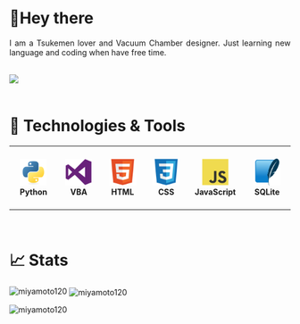 # 👋Hey there

<div align="justify">
    I am a Tsukemen lover and Vacuum Chamber designer. Just learning new language and coding when have free time.
</div>

<br/><a href="mailto:madeinduc@gmail.com"><img src="https://img.shields.io/badge/Gmail-D14836?style=for-the-badge&logo=gmail&logoColor=white" height=25></a>
<br/>
<br/>

# 🔧 Technologies & Tools

<table>
  <tr>        
    <td align="center" height="108" width="108">
      <img
        src="https://github.com/devicons/devicon/blob/v2.15.1/icons/python/python-original.svg"
        width="48"
        height="48"
        alt="Python"
      />
      <br /><strong>Python</strong>
    </td>
    <td align="center" height="108" width="108">
      <img
        src="https://github.com/devicons/devicon/blob/v2.15.1/icons/visualstudio/visualstudio-plain.svg"
        width="48"
        height="48"
        alt="VBA"
      />
      <br /><strong>VBA</strong>
    </td>
    <td align="center" height="108" width="108">
      <img
        src="https://github.com/devicons/devicon/blob/v2.15.1/icons/html5/html5-original.svg"
        width="48"
        height="48"
        alt="HTML"
      />
      <br /><strong>HTML</strong>
    </td>
    <td align="center" height="108" width="108">
      <img
        src="https://github.com/devicons/devicon/blob/v2.15.1/icons/css3/css3-original.svg"
        width="48"
        height="48"
        alt="CSS"
      />
      <br /><strong>CSS</strong>
    </td>
    <td align="center" height="108" width="108">
      <img
        src="https://github.com/devicons/devicon/blob/v2.15.1/icons/javascript/javascript-original.svg"
        width="48"
        height="48"
        alt="JavaScript"
      />
      <br /><strong>JavaScript</strong>
    </td>    
    <td align="center" height="108" width="108">
      <img
        src="https://github.com/devicons/devicon/blob/v2.15.1/icons/sqlite/sqlite-original.svg"
        width="48"
        height="48"
        alt="SQLite"
      />
      <br /><strong>SQLite</strong>
    </td>      
  </tr>
</table>
<br/>

# 📈 Stats

<p><img align="left" src="https://github-readme-stats.vercel.app/api/top-langs?username=miyamoto120&show_icons=true&locale=en&layout=compact&theme=react&&hide_border=true" alt="miyamoto120" /></p>

<p>&nbsp;<img align="center" src="https://github-readme-stats.vercel.app/api?username=miyamoto120&show_icons=true&locale=en&theme=react&&hide_border=true" alt="miyamoto120" /></p>

<p align="left"> <img src="https://komarev.com/ghpvc/?username=miyamoto120&label=Profile%20views&color=0e75b6&style=flat" alt="miyamoto120" /> </p>

